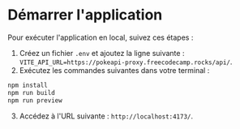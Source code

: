 # Démarrer l'application

Pour exécuter l'application en local, suivez ces étapes :

1. Créez un fichier `.env` et ajoutez la ligne suivante : `VITE_API_URL=https://pokeapi-proxy.freecodecamp.rocks/api/`.
2. Exécutez les commandes suivantes dans votre terminal :

```bash
npm install
npm run build
npm run preview
```

3. Accédez à l'URL suivante : `http://localhost:4173/`.
